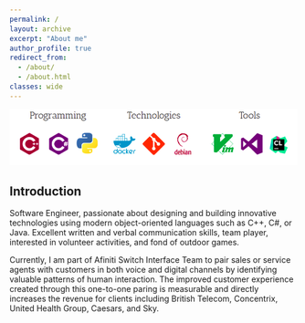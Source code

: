 ```yaml
---
permalink: /
layout: archive
excerpt: "About me"
author_profile: true
redirect_from: 
  - /about/
  - /about.html
classes: wide
---
```


<img src="../images/cluster_banner.png"><br clear="left">

## Introduction

Software Engineer, passionate about designing and building innovative technologies using modern object-oriented languages
such as C++, C#, or Java. Excellent written and verbal communication skills, team player, interested in volunteer
activities, and fond of outdoor games.

Currently, I am part of Afiniti Switch Interface Team to pair sales or service agents with customers in both voice and digital channels by identifying valuable patterns of human interaction. The improved customer experience created through this one-to-one
paring is measurable and directly increases the revenue for clients including British Telecom, Concentrix, United Health
Group, Caesars, and Sky.
